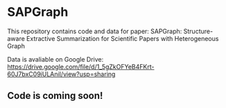 # SAPGraph
This repository contains code and data for paper: SAPGraph: Structure-aware Extractive Summarization for Scientific Papers with Heterogeneous Graph

Data is avaliable on Google Drive:
https://drive.google.com/file/d/1_5gZkOFYeB4FKrt-60J7bxC09iULAniI/view?usp=sharing

## Code is coming soon!
